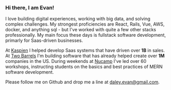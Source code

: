 ### Hi there, I am Evan!

I love building digital experiences, working with big data, and solving complex challenges.
My strongest proficiencies are React, Rails, Vue, AWS, docker, and anything sql -
but I've worked with quite a few other stacks professionally.
My main focus these days is fullstack software development, primarly for Saas-driven businesses.


At
[Kaspien](https://www.kaspien.com/software/)
I helped develop Saas systems that have driven over **1B** in sales. At
[Two Barrels](https://www.twobarrels.com/)
I'm building software that has already helped create over **1M** companies in the US. 
During weekends at 
[Nucamp](https://www.nucamp.co/)
I've led over 60 workshops, instructing students on the basics and best practices of MERN software development.


Please follow me on Github and drop me a line at daley.evan@gmail.com.
